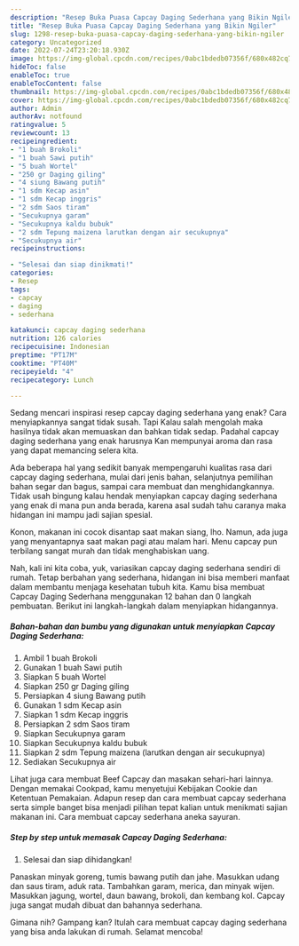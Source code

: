 ```yaml
---
description: "Resep Buka Puasa Capcay Daging Sederhana yang Bikin Ngiler"
title: "Resep Buka Puasa Capcay Daging Sederhana yang Bikin Ngiler"
slug: 1298-resep-buka-puasa-capcay-daging-sederhana-yang-bikin-ngiler
category: Uncategorized
date: 2022-07-24T23:20:18.930Z
image: https://img-global.cpcdn.com/recipes/0abc1bdedb07356f/680x482cq70/capcay-daging-sederhana-foto-resep-utama.jpg
hideToc: false
enableToc: true
enableTocContent: false
thumbnail: https://img-global.cpcdn.com/recipes/0abc1bdedb07356f/680x482cq70/capcay-daging-sederhana-foto-resep-utama.jpg
cover: https://img-global.cpcdn.com/recipes/0abc1bdedb07356f/680x482cq70/capcay-daging-sederhana-foto-resep-utama.jpg
author: Admin
authorAv: notfound
ratingvalue: 5
reviewcount: 13
recipeingredient:
- "1 buah Brokoli"
- "1 buah Sawi putih"
- "5 buah Wortel"
- "250 gr Daging giling"
- "4 siung Bawang putih"
- "1 sdm Kecap asin"
- "1 sdm Kecap inggris"
- "2 sdm Saos tiram"
- "Secukupnya garam"
- "Secukupnya kaldu bubuk"
- "2 sdm Tepung maizena larutkan dengan air secukupnya"
- "Secukupnya air"
recipeinstructions:

- "Selesai dan siap dinikmati!"
categories:
- Resep
tags:
- capcay
- daging
- sederhana

katakunci: capcay daging sederhana 
nutrition: 126 calories
recipecuisine: Indonesian
preptime: "PT17M"
cooktime: "PT40M"
recipeyield: "4"
recipecategory: Lunch

---
```



Sedang mencari inspirasi resep capcay daging sederhana yang enak? Cara menyiapkannya sangat tidak susah. Tapi Kalau salah mengolah maka hasilnya tidak akan memuaskan dan bahkan tidak sedap. Padahal capcay daging sederhana yang enak harusnya Kan mempunyai aroma dan rasa yang dapat memancing selera kita.


Ada beberapa hal yang sedikit banyak mempengaruhi kualitas rasa dari capcay daging sederhana, mulai dari jenis bahan, selanjutnya pemilihan bahan segar dan bagus, sampai cara membuat dan menghidangkannya. Tidak usah bingung kalau hendak menyiapkan capcay daging sederhana yang enak di mana pun anda berada, karena asal sudah tahu caranya maka hidangan ini mampu jadi sajian spesial.

Konon, makanan ini cocok disantap saat makan siang, lho. Namun, ada juga yang menyantapnya saat makan pagi atau malam hari. Menu capcay pun terbilang sangat murah dan tidak menghabiskan uang.


Nah, kali ini kita coba, yuk, variasikan capcay daging sederhana sendiri di rumah. Tetap berbahan yang sederhana, hidangan ini bisa memberi manfaat dalam membantu menjaga kesehatan tubuh kita. Kamu bisa membuat Capcay Daging Sederhana menggunakan 12 bahan dan 0 langkah pembuatan. Berikut ini langkah-langkah dalam menyiapkan hidangannya.

<!--inarticleads1-->

##### Bahan-bahan dan bumbu yang digunakan untuk menyiapkan Capcay Daging Sederhana:

1. Ambil 1 buah Brokoli
1. Gunakan 1 buah Sawi putih
1. Siapkan 5 buah Wortel
1. Siapkan 250 gr Daging giling
1. Persiapkan 4 siung Bawang putih
1. Gunakan 1 sdm Kecap asin
1. Siapkan 1 sdm Kecap inggris
1. Persiapkan 2 sdm Saos tiram
1. Siapkan Secukupnya garam
1. Siapkan Secukupnya kaldu bubuk
1. Siapkan 2 sdm Tepung maizena (larutkan dengan air secukupnya)
1. Sediakan Secukupnya air


Lihat juga cara membuat Beef Capcay dan masakan sehari-hari lainnya. Dengan memakai Cookpad, kamu menyetujui Kebijakan Cookie dan Ketentuan Pemakaian. Adapun resep dan cara membuat capcay sederhana serta simple banget bisa menjadi pilihan tepat kalian untuk menikmati sajian makanan ini. Cara membuat capcay sederhana aneka sayuran. 

<!--inarticleads2-->

##### Step by step untuk memasak Capcay Daging Sederhana:


1. Selesai dan siap dihidangkan!

Panaskan minyak goreng, tumis bawang putih dan jahe. Masukkan udang dan saus tiram, aduk rata. Tambahkan garam, merica, dan minyak wijen. Masukkan jagung, wortel, daun bawang, brokoli, dan kembang kol. Capcay juga sangat mudah dibuat dan bahannya sederhana. 

Gimana nih? Gampang kan? Itulah cara membuat capcay daging sederhana yang bisa anda lakukan di rumah. Selamat mencoba!
